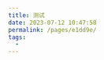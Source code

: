 ```yaml
---
title: 测试
date: 2023-07-12 10:47:58
permalink: /pages/e1dd9e/
tags:
  - 
---
```

<iframe sandbox scrolling="no" frameborder="0"     
width="1051px"   
height="13156px"
:src="$withBase('/images/iOSHtml/6.测试.html')" > </iframe> 
<div>The content of mind map is Created by <a href="https://xmind.cn" target="_blank" title="edrawsoft">XMind</a> && <a href="https://www.edrawsoft.com/" target="_blank" title="edrawsoft">MindMaster</a> software</div>

